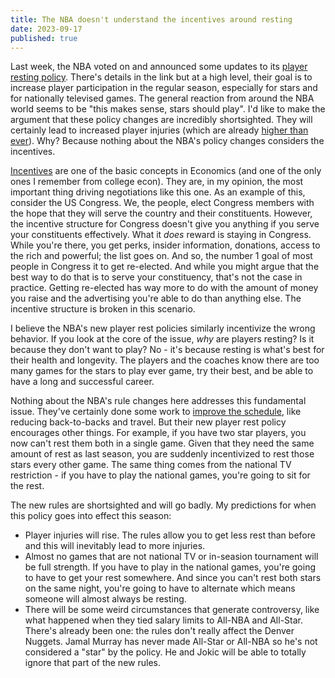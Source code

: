 ```yaml
---
title: The NBA doesn't understand the incentives around resting
date: 2023-09-17
published: true
---
```


Last week, the NBA voted on and announced some updates to its [player resting policy][espn]. There's
details in the link but at a high level, their goal is to increase player participation in the
regular season, especially for stars and for nationally televised games. The general reaction from
around the NBA world seems to be "this makes sense, stars should play". I'd like to make the
argument that these policy changes are incredibly shortsighted. They will certainly lead to
increased player injuries (which are already [higher than ever][inj]). Why? Because nothing about
the NBA's policy changes considers the incentives.

[Incentives][inc] are one of the basic concepts in Economics (and one of the only ones I remember
from college econ). They are, in my opinion, the most important thing driving negotiations like this
one. As an example of this, consider the US Congress. We, the people, elect Congress members with
the hope that they will serve the country and their constituents. However, the incentive structure
for Congress doesn't give you anything if you serve your constituents effectively. What it _does_
reward is staying in Congress. While you're there, you get perks, insider information, donations,
access to the rich and powerful; the list goes on. And so, the number 1 goal of most people in
Congress it to get re-elected. And while you might argue that the best way to do that is to serve
your constituency, that's not the case in practice. Getting re-elected has way more to do with the
amount of money you raise and the advertising you're able to do than anything else. The incentive
structure is broken in this scenario.

I believe the NBA's new player rest policies similarly incentivize the wrong behavior. If you look
at the core of the issue, _why_ are players resting? Is it because they don't want to play? No -
it's because resting is what's best for their health and longevity. The players and the coaches know
there are too many games for the stars to play ever game, try their best, and be able to have a long
and successful career.

Nothing about the NBA's rule changes here addresses this fundamental issue. They've certainly done
some work to [improve the schedule][sch], like reducing back-to-backs and travel. But their new
player rest policy encourages other things. For example, if you have two star players, you now can't
rest them both in a single game. Given that they need the same amount of rest as last season, you
are suddenly incentivized to rest those stars every other game. The same thing comes from the
national TV restriction - if you have to play the national games, you're going to sit for the rest.

The new rules are shortsighted and will go badly. My predictions for when this policy goes into
effect this season:

- Player injuries will rise. The rules allow you to get less rest than before and this will
  inevitably lead to more injuries.
- Almost no games that are not national TV or in-seasion tournament will be full strength. If you
  have to play in the national games, you're going to have to get your rest somewhere. And since you
  can't rest both stars on the same night, you're going to have to alternate which means someone
  will almost always be resting.
- There will be some weird circumstances that generate controversy, like what happened when they
  tied salary limits to All-NBA and All-Star. There's already been one: the rules don't really
  affect the Denver Nuggets. Jamal Murray has never made All-Star or All-NBA so he's not considered
  a "star" by the policy. He and Jokic will be able to totally ignore that part of the new rules.

[espn]: https://www.espn.com/nba/story/_/id/38386013/how-nba-new-rules-resting-stars-work
[inj]: https://journals.sagepub.com/doi/full/10.1177/23259671221121116
[inc]: https://www.econlib.org/library/Topics/College/incentives.html
[sch]: https://sports.yahoo.com/nba-limits-back-back-games-161533055.html
